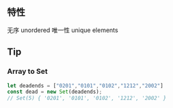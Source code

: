 ## 特性

无序 unordered
唯一性 unique elements

## Tip

### Array to Set

```js
let deadends = ["0201","0101","0102","1212","2002"]
const dead = new Set(deadends);
// Set(5) { '0201', '0101', '0102', '1212', '2002' }
```